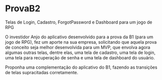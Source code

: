 # ProvaB2
Telas de Login, Cadastro, ForgotPassword e Dashboard para um jogo de RPG


O investidor Anjo do aplicativo desenvolvido para a prova da B1 (para um jogo de RPG), fez um aporte na sua empresa, solicitando que aquela prova de conceito seja melhor desenvolvida para um MVP, que envolva agora algumas outras telas, dentre elas, uma tela de cadastro, uma tela de login, uma tela para recuperação de senha e uma tela de dashboard do usuário.

Proponha uma complementação do aplicativo do B1, fazendo as transições de telas supracitadas corretamente.

